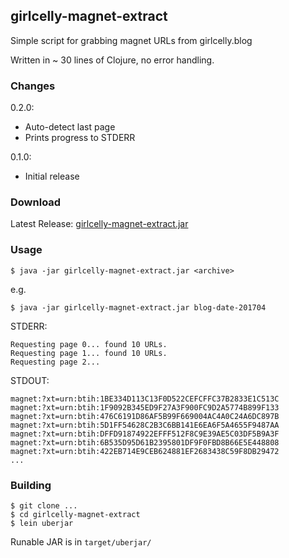 ## girlcelly-magnet-extract

Simple script for grabbing magnet URLs from girlcelly.blog

Written in ~ 30 lines of Clojure, no error handling.

### Changes

0.2.0:
- Auto-detect last page
- Prints progress to STDERR

0.1.0:
- Initial release

### Download

Latest Release: [girlcelly-magnet-extract.jar][]

[girlcelly-magnet-extract.jar]: https://github.com/akiroz/girlcelly-magnet-extract/releases/download/0.2.0/girlcelly-magnet-extract.jar

### Usage

```
$ java -jar girlcelly-magnet-extract.jar <archive>
```

e.g.
```
$ java -jar girlcelly-magnet-extract.jar blog-date-201704
```
STDERR:
```
Requesting page 0... found 10 URLs.
Requesting page 1... found 10 URLs.
Requesting page 2...
```
STDOUT:
```
magnet:?xt=urn:btih:1BE334D113C13F0D522CEFCFFC37B2833E1C513C
magnet:?xt=urn:btih:1F9092B345ED9F27A3F900FC9D2A5774B899F133
magnet:?xt=urn:btih:476C6191D86AF5B99F669004AC4A0C24A6DC897B
magnet:?xt=urn:btih:5D1FF54628C2B3C6BB141E6EA6F5A4655F9487AA
magnet:?xt=urn:btih:DFFD91874922EFFF512F8C9E39AE5C03DF5B9A3F
magnet:?xt=urn:btih:6B535D95D61B2395801DF9F0FBD8B66E5E448808
magnet:?xt=urn:btih:422EB714E9CEB624881EF2683438C59F8DB29472
...
```

### Building

```
$ git clone ...
$ cd girlcelly-magnet-extract
$ lein uberjar
```

Runable JAR is in `target/uberjar/`
